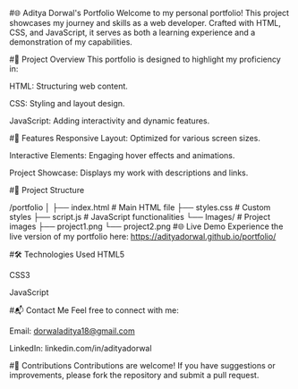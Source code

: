 #🌐 Aditya Dorwal's Portfolio
Welcome to my personal portfolio! This project showcases my journey and skills as a web developer. Crafted with HTML, CSS, and JavaScript, it serves as both a learning experience and a demonstration of my capabilities.

#🚀 Project Overview
This portfolio is designed to highlight my proficiency in:

HTML: Structuring web content.

CSS: Styling and layout design.

JavaScript: Adding interactivity and dynamic features.


#🎯 Features
Responsive Layout: Optimized for various screen sizes.

Interactive Elements: Engaging hover effects and animations.

Project Showcase: Displays my work with descriptions and links.

#📂 Project Structure

/portfolio
│
├── index.html        # Main HTML file
├── styles.css        # Custom styles
├── script.js         # JavaScript functionalities
└── Images/           # Project images
    ├── project1.png
    └── project2.png
#🌐 Live Demo
Experience the live version of my portfolio here: https://adityadorwal.github.io/portfolio/

#🛠️ Technologies Used
HTML5

CSS3

JavaScript

#📬 Contact Me
Feel free to connect with me:

Email: dorwaladitya18@gmail.com

LinkedIn: linkedin.com/in/adityadorwal

#🤝 Contributions
Contributions are welcome! If you have suggestions or improvements, please fork the repository and submit a pull request.

